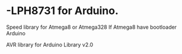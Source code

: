# -LPH8731 for Arduino. 
Speed library for Atmega8 or Atmega328 
 If Atmega8 have bootloader Arduino

AVR library for Arduino 
 Library v2.0

